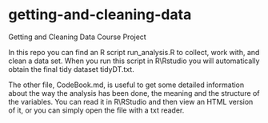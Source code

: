 # getting-and-cleaning-data
Getting and Cleaning Data Course Project 

In this repo you can find an R script run_analysis.R to collect, work with, and clean a data set.
When you run this script in R\Rstudio you will automatically obtain the final tidy dataset tidyDT.txt.

The other file, CodeBook.md, is useful to get some detailed information about the way the analysis has been done,
the meaning and the structure of the variables. You can read it in R\RStudio and then view an HTML version of it, or you can simply open the file with a txt reader.






